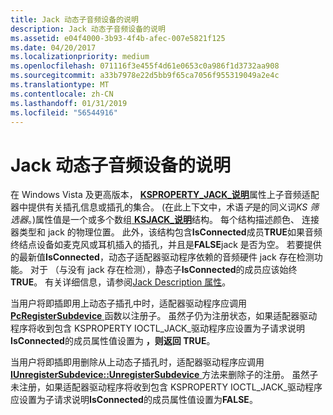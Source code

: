 ```yaml
---
title: Jack 动态子音频设备的说明
description: Jack 动态子音频设备的说明
ms.assetid: e04f4000-3b93-4f4b-afec-007e5821f125
ms.date: 04/20/2017
ms.localizationpriority: medium
ms.openlocfilehash: 071116f3e455f4d61e0653c0a986f1d3732aa908
ms.sourcegitcommit: a33b7978e22d5bb9f65ca7056f955319049a2e4c
ms.translationtype: MT
ms.contentlocale: zh-CN
ms.lasthandoff: 01/31/2019
ms.locfileid: "56544916"
---
```

# <a name="jack-descriptions-for-dynamic-audio-subdevices"></a>Jack 动态子音频设备的说明


在 Windows Vista 及更高版本， [ **KSPROPERTY\_JACK\_说明**](https://msdn.microsoft.com/library/windows/hardware/ff537364)属性上子音频适配器中提供有关插孔信息或插孔的集合。 (在此上下文中，术语*子*是的同义词*KS 筛选器*。)属性值是一个或多个数组[ **KSJACK\_说明**](https://msdn.microsoft.com/library/windows/hardware/ff537136)结构。 每个结构描述颜色、 连接器类型和 jack 的物理位置。 此外，该结构包含**IsConnected**成员**TRUE**如果音频终结点设备如麦克风或耳机插入的插孔，并且是**FALSE**jack 是否为空。 若要提供的最新值**IsConnected**，动态子适配器驱动程序依赖的音频硬件 jack 存在检测功能。 对于 （与没有 jack 存在检测），静态子**IsConnected**的成员应该始终**TRUE**。 有关详细信息，请参阅[Jack Description 属性](jack-description-property.md)。

当用户将即插即用上动态子插孔中时，适配器驱动程序应调用[ **PcRegisterSubdevice** ](https://msdn.microsoft.com/library/windows/hardware/ff537731)函数以注册子。 虽然子仍为注册状态，如果适配器驱动程序将收到包含 KSPROPERTY IOCTL\_JACK\_驱动程序应设置为子请求说明**IsConnected**的成员属性值设置为 **，则返回 TRUE**。

当用户将即插即用删除从上动态子插孔时，适配器驱动程序应调用[ **IUnregisterSubdevice::UnregisterSubdevice** ](https://msdn.microsoft.com/library/windows/hardware/ff537032)方法来删除子的注册。 虽然子未注册，如果适配器驱动程序将收到包含 KSPROPERTY IOCTL\_JACK\_驱动程序应设置为子请求说明**IsConnected**的成员属性值设置为**FALSE**。

 

 




